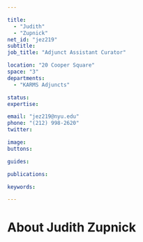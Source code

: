 ```yaml
---

title:
  - "Judith"
  - "Zupnick"
net_id: "jez219"
subtitle: 
job_title: "Adjunct Assistant Curator"

location: "20 Cooper Square"
space: "3"
departments:
  - "KARMS Adjuncts"

status: 
expertise:

email: "jez219@nyu.edu"
phone: "(212) 998-2620"
twitter: 

image: 
buttons:

guides:

publications:

keywords:

---
```


# About Judith Zupnick


